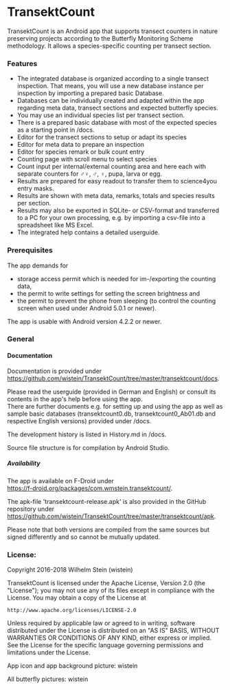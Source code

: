 # TransektCount

TransektCount is an Android app that supports transect counters in nature preserving projects according to the Butterfly Monitoring Scheme methodology. 
It allows a species-specific counting per transect section. 

### Features

- The integrated database is organized according to a single transect inspection. 
That means, you will use a new database instance per inspection by importing a prepared basic Database.
- Databases can be individually created and adapted within the app regarding meta data, transect sections 
and expected butterfly species.
- You may use an individual species list per transect section.
- There is a prepared basic database with most of the expected species as a starting point in /docs.
- Editor for the transect sections to setup or adapt its species
- Editor for meta data to prepare an inspection
- Editor for species remark or bulk count entry
- Counting page with scroll menu to select species
- Count input per internal/external counting area and here each with separate counters for ♂♀, ♂, ♀, 
pupa, larva or egg.
- Results are prepared for easy readout to transfer them to science4you entry masks.
- Results are shown with meta data, remarks, totals and species results per section.
- Results may also be exported in SQLite- or CSV-format and transferred to a PC for your own processing, 
e.g. by importing a csv-file into a spreadsheet like MS Excel.
- The integrated help contains a detailed userguide.

### Prerequisites
The app demands for 
- storage access permit which is needed for im-/exporting the counting data, 
- the permit to write settings for setting the screen brightness and 
- the permit to prevent the phone from sleeping (to control the counting screen when used under Android 5.0.1 or newer). 

The app is usable with Android version 4.2.2 or newer.

### General
#### Documentation
Documentation is provided under  
https://github.com/wistein/TransektCount/tree/master/transektcount/docs.

Please read the userguide (provided in German and English) or consult its contents in the app's help 
before using the app.  
There are further documents e.g. for setting up and using the app as well as sample basic databases 
(transektcount0.db, transektcount0_Ab01.db and respective English versions) provided under /docs.

The development history is listed in History.md in /docs.

Source file structure is for compilation by Android Studio.

##### Availability
The app is available on F-Droid under  
https://f-droid.org/packages/com.wmstein.transektcount/.

The apk-file 'transektcount-release.apk' is also provided in the GitHub repository under  
https://github.com/wistein/TransektCount/tree/master/transektcount/apk.

Please note that both versions are compiled from the same sources but signed differently and so cannot 
be mutually updated.

### License:

Copyright 2016-2018 Wilhelm Stein (wistein)

TransektCount is licensed under the Apache License, Version 2.0 (the "License");
you may not use any of its files except in compliance with the License.
You may obtain a copy of the License at

    http://www.apache.org/licenses/LICENSE-2.0

Unless required by applicable law or agreed to in writing, software
distributed under the License is distributed on an "AS IS" BASIS,
WITHOUT WARRANTIES OR CONDITIONS OF ANY KIND, either express or implied.
See the License for the specific language governing permissions and
limitations under the License.

App icon and app background picture: wistein

All butterfly pictures: wistein
